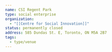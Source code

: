 ```yaml
---
name: CSI Regent Park
type: social enterprise
organization:
  - "[[Centre for Social Innovation]]"
status: permanently closed
address: 585 Dundas St. E, Toronto, ON M5A 2B7
tags:
  - type/venue
---
```

